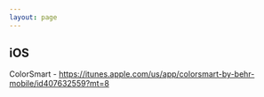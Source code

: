 ```yaml
---
layout: page
---
```

## iOS

ColorSmart - https://itunes.apple.com/us/app/colorsmart-by-behr-mobile/id407632559?mt=8
